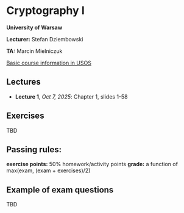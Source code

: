 # Cryptography I

**University of Warsaw**

**Lecturer:** Stefan Dziembowski

**TA:** Marcin Mielniczuk

[Basic course information in USOS](https://usosweb.uw.edu.pl/kontroler.php?_action=katalog2%2Fprzedmioty%2FpokazPrzedmiot&kod=1000-2M12KI1&lang=en)


## Lectures

- **Lecture 1**,
*Oct 7, 2025*:
Chapter 1, slides 1-58

## Exercises

TBD

## Passing rules:
**exercise points:** 50% homework/activity points
**grade:** a function of max(exam, (exam + exercises)/2)

## Example of exam questions

TBD





